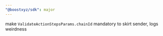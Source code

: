 ```yaml
---
"@boostxyz/sdk": major
---
```


make `ValidateActionStepsParams.chainId` mandatory to skirt sender, logs weirdness
